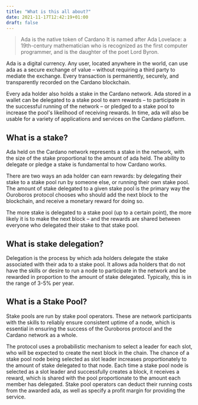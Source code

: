 ```yaml
---
title: "What is this all about?"
date: 2021-11-17T12:42:19+01:00
draft: false
---
```

> Ada is the native token of Cardano
It is named after Ada Lovelace: a 19th-century mathematician who is recognized as the first computer programmer, and is the daughter of the poet Lord Byron.

Ada is a digital currency. Any user, located anywhere in the world, can use ada as a secure exchange of value – without requiring a third party to mediate the exchange. Every transaction is permanently, securely, and transparently recorded on the Cardano blockchain.

Every ada holder also holds a stake in the Cardano network. Ada stored in a wallet can be delegated to a stake pool to earn rewards – to participate in the successful running of the network – or pledged to a stake pool to increase the pool's likelihood of receiving rewards. In time, ada will also be usable for a variety of applications and services on the Cardano platform.

## What is a stake?
Ada held on the Cardano network represents a stake in the network, with the size of the stake proportional to the amount of ada held. The ability to delegate or pledge a stake is fundamental to how Cardano works.

There are two ways an ada holder can earn rewards: by delegating their stake to a stake pool run by someone else, or running their own stake pool. The amount of stake delegated to a given stake pool is the primary way the Ouroboros protocol chooses who should add the next block to the blockchain, and receive a monetary reward for doing so.

The more stake is delegated to a stake pool (up to a certain point), the more likely it is to make the next block – and the rewards are shared between everyone who delegated their stake to that stake pool. 

## What is stake delegation?
Delegation is the process by which ada holders delegate the stake associated with their ada to a stake pool. It allows ada holders that do not have the skills or desire to run a node to participate in the network and be rewarded in proportion to the amount of stake delegated. Typically, this is in the range of 3-5% per year.

## What is a Stake Pool?
Stake pools are run by stake pool operators. These are network participants with the skills to reliably ensure consistent uptime of a node, which is essential in ensuring the success of the Ouroboros protocol and the Cardano network as a whole.

The protocol uses a probabilistic mechanism to select a leader for each slot, who will be expected to create the next block in the chain. The chance of a stake pool node being selected as slot leader increases proportionately to the amount of stake delegated to that node. Each time a stake pool node is selected as a slot leader and successfully creates a block, it receives a reward, which is shared with the pool proportionate to the amount each member has delegated. Stake pool operators can deduct their running costs from the awarded ada, as well as specify a profit margin for providing the service. 